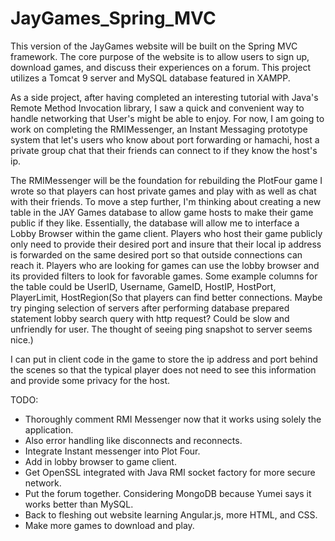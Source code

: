# JayGames_Spring_MVC
This version of the JayGames website will be built on the Spring MVC framework. The core purpose of the website is to allow users to sign
up, download games, and discuss their experiences on a forum. This project utilizes a Tomcat 9 server and MySQL database featured in 
XAMPP.

As a side project, after having completed an interesting tutorial with Java's Remote Method Invocation library, I saw a quick and 
convenient way to handle networking that User's might be able to enjoy. For now, I am going to work on completing the RMIMessenger, an 
Instant Messaging prototype system that let's users who know about port forwarding or hamachi, host a private group chat that their 
friends can connect to if they know the host's ip.

The RMIMessenger will be the foundation for rebuilding the PlotFour game I wrote so that players can host private games and play with
as well as chat with their friends. To move a step further, I'm thinking about creating a new table in the JAY Games database to allow
game hosts to make their game public if they like. Essentially, the database will allow me to interface a Lobby Browser within the game
client. Players who host their game publicly only need to provide their desired port and insure that their local ip address is forwarded
on the same desired port so that outside connections can reach it. Players who are looking for games can use the lobby browser and its 
provided filters to look for favorable games. Some example columns for the table could be UserID, Username, GameID, HostIP, HostPort,
PlayerLimit, HostRegion(So that players can find better connections. Maybe try pinging selection of servers after performing database
prepared statement lobby search query with http request? Could be slow and unfriendly for user. The thought of seeing ping snapshot 
to server seems nice.)

I can put in client code in the game to store the ip address and port behind the scenes so that the typical player does not need to
see this information and provide some privacy for the host. 

TODO: 
- Thoroughly comment RMI Messenger now that it works using solely the application. 
- Also error handling like disconnects and reconnects.
- Integrate Instant messenger into Plot Four.
- Add in lobby browser to game client.
- Get OpenSSL integrated with Java RMI socket factory for more secure network.
- Put the forum together. Considering MongoDB because Yumei says it works better than MySQL.
- Back to fleshing out website learning Angular.js, more HTML, and CSS.
- Make more games to download and play.
